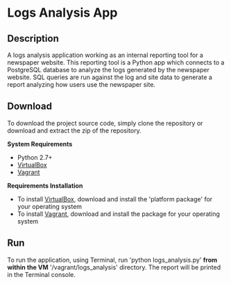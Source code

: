 # Logs Analysis App

**Description**
---------------
A logs analysis application working as an internal reporting tool for a newspaper website. This reporting tool is a Python app which connects to a PostgreSQL database to analyze the logs generated by the newspaper website. SQL queries are run against the log and site data to generate a report analyzing how users use the newspaper site.


**Download**
---------------
To download the project source code, simply clone the repository or download and extract the zip of the repository.

**System Requirements**
- Python 2.7+
- [VirtualBox](https://www.virtualbox.org/)
- [Vagrant](https://www.vagrantup.com/)

**Requirements Installation**
- To install [VirtualBox](https://www.virtualbox.org/wiki/Downloads), download and install the 'platform package' for your operating system
- To install [Vagrant](https://www.vagrantup.com/downloads.html), download and install the package for your operating system


**Run**
---------------
To run the application, using Terminal, run 'python logs_analysis.py' **from within the VM** '/vagrant/logs_analysis' directory. The report will be printed in the Terminal console.
